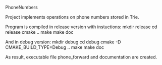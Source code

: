 PhoneNumbers

Project implements operations on phone numbers stored in Trie.

Program is compiled in release version with instuctions:
mkdir release
cd release
cmake ..
make
make doc

And in debug version:
mkdir debug
cd debug
cmake -D CMAKE_BUILD_TYPE=Debug ..
make
make doc

As result, executable file phone_forward and documentation are created.

